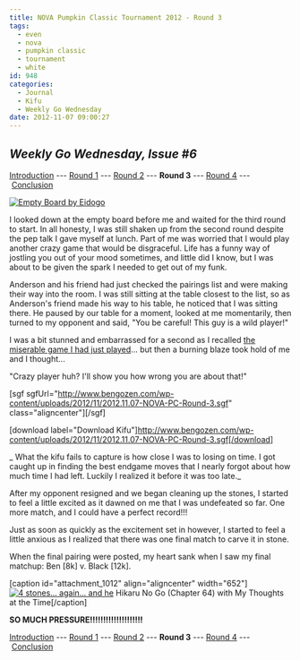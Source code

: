 ```yaml
---
title: NOVA Pumpkin Classic Tournament 2012 - Round 3
tags:
  - even
  - nova
  - pumpkin classic
  - tournament
  - white
id: 948
categories:
  - Journal
  - Kifu
  - Weekly Go Wednesday
date: 2012-11-07 09:00:27
---
```


## _Weekly Go Wednesday, Issue #6_

[Introduction](http://www.bengozen.com/nova-pumpkin-class-2012-intro/ "NOVA Pumpkin Classic Tournament 2012 — Introduction") --- [Round 1](http://www.bengozen.com/nova-pumpkin-classic-tournament-2012-round-1/ "NOVA Pumpkin Classic Tournament 2012 — Round 1") --- [Round 2](http://www.bengozen.com/nova-pumpkin-classic-tournament-2012-round-2/ "NOVA Pumpkin Classic Tournament 2012 — Round 2") --- **Round 3** --- [Round 4](http://www.bengozen.com/nova-pumpkin-classic-tournament-2012-round-4/ "NOVA Pumpkin Classic Tournament 2012 — Round 4") --- [Conclusion](http://www.bengozen.com/nova-pumpkin-classic-tournament-2012-conclusion/ "NOVA Pumpkin Classic Tournament 2012 — Conclusion")

[![Empty Board by Eidogo](http://www.bengozen.com/wp-content/uploads/2012/11/Blank-300x300.png "Empty Board")](http://www.bengozen.com/wp-content/uploads/2012/11/Blank.png)

I looked down at the empty board before me and waited for the third round to start. In all honesty, I was still shaken up from the second round despite the pep talk I gave myself at lunch. Part of me was worried that I would play another crazy game that would be disgraceful. Life has a funny way of jostling you out of your mood sometimes, and little did I know, but I was about to be given the spark I needed to get out of my funk.

<!--more-->

Anderson and his friend had just checked the pairings list and were making their way into the room. I was still sitting at the table closest to the list, so as Anderson's friend made his way to his table, he noticed that I was sitting there. He paused by our table for a moment, looked at me momentarily, then turned to my opponent and said, "You be careful! This guy is a wild player!"

I was a bit stunned and embarrassed for a second as I recalled [the miserable game I had just played](http://www.bengozen.com/nova-pumpkin-classic-tournament-2012-round-2/ "NOVA Pumpkin Classic Tournament 2012 — Round 2")... but then a burning blaze took hold of me and I thought...

"Crazy player huh? I'll show you how wrong you are about that!"

<!--more-->

[sgf sgfUrl="http://www.bengozen.com/wp-content/uploads/2012/11/2012.11.07-NOVA-PC-Round-3.sgf" class="aligncenter"][/sgf]

[download label="Download Kifu"]http://www.bengozen.com/wp-content/uploads/2012/11/2012.11.07-NOVA-PC-Round-3.sgf[/download]

_ What the kifu fails to capture is how close I was to losing on time. I got caught up in finding the best endgame moves that I nearly forgot about how much time I had left. Luckily I realized it before it was too late._

After my opponent resigned and we began cleaning up the stones, I started to feel a little excited as it dawned on me that I was undefeated so far. One more match, and I could have a perfect record!!!

Just as soon as quickly as the excitement set in however, I started to feel a little anxious as I realized that there was one final match to carve it in stone.

When the final pairing were posted, my heart sank when I saw my final matchup: Ben [8k] v. Black [12k].

[caption id="attachment_1012" align="aligncenter" width="652"][![4 stones... again... and he](http://www.bengozen.com/wp-content/uploads/2012/11/hikaru64_15.jpg "hikarunogo bengozen caption")](http://www.bengozen.com/wp-content/uploads/2012/11/hikaru64_15.jpg) Hikaru No Go (Chapter 64) with My Thoughts at the Time[/caption]

**SO MUCH PRESSURE!!!!!!!!!!!!!!!!!!!!**

[Introduction](http://www.bengozen.com/nova-pumpkin-class-2012-intro/ "NOVA Pumpkin Classic Tournament 2012 — Introduction") --- [Round 1](http://www.bengozen.com/nova-pumpkin-classic-tournament-2012-round-1/ "NOVA Pumpkin Classic Tournament 2012 — Round 1") --- [Round 2](http://www.bengozen.com/nova-pumpkin-classic-tournament-2012-round-2/ "NOVA Pumpkin Classic Tournament 2012 — Round 2") --- **Round 3** --- [Round 4](http://www.bengozen.com/nova-pumpkin-classic-tournament-2012-round-4/ "NOVA Pumpkin Classic Tournament 2012 — Round 4") --- [Conclusion](http://www.bengozen.com/nova-pumpkin-classic-tournament-2012-conclusion/ "NOVA Pumpkin Classic Tournament 2012 — Conclusion")